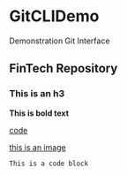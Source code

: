 # GitCLIDemo

Demonstration Git Interface

## FinTech Repository

### This is an h3

**This is bold text**

[code](code)

[this is an image](https://hips.hearstapps.com/hmg-prod.s3.amazonaws.com/images/golden-retriever-royalty-free-image-506756303-1560962726.jpg?crop=0.672xw:1.00xh;0.166xw,0&resize=640:*)

`This is a code block`
